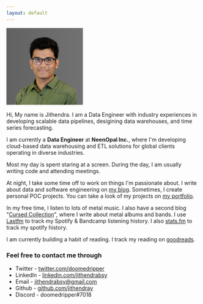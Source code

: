 ```yaml
---
layout: default
---
```


<img src="assets/prof_headshot_gray.png" width="200"/>


Hi, My  name is Jithendra. I am a Data Engineer with industry experiences in developing scalable data pipelines, desigining data warehouses, and time series forecasting. 

I am currently a **Data Engineer** at **NeenOpal Inc.**, where I'm developing cloud-based data warehousing and ETL solutions for global clients operating in diverse industries.

<!--
Projects I worked on include:
- Enterprise wide Data Warehousing and ETL solution for a Large Multinational Logistics Company
- End-to-End Business Intelligence Implementation for an Edtech Company
- Demand Forecasting and Inventory management for a Tiles Manufacturing Company
- Marketing and Recovery Officer scoring project for a leading NBFC client-->


<!--Prior to this, I completed my bachelors in Computer Science at Indian Institute of Information Technology, Design and Manufacturing - Jabalpur.-->

Most my day is spent staring at a screen. During the day, I am usually writing code and attending meetings.

At night, I take some time off to work on things I'm passionate about. I write about data and software engineering on [my blog](https://jithendray.github.io/blog/). Sometimes, I create personal POC projects. You can take a look of my projects on [my portfolio](http://jithendray.github.io/portfolio).


In my free time, I listen to lots of metal music. I also have a second blog "[Cursed Collection](https://cursedcollection.github.io/)", where I write about metal albums and bands. I use [Lastfm](https://www.last.fm/user/Jithendray) to track my Spotify & Bandcamp listening history. I also [stats.fm](https://stats.fm/doomedripper) to track my spotify history.

 
I am currently building a habit of reading. I track my reading on [goodreads](https://www.goodreads.com/user/show/94896307-jithendra-yenugula).


### Feel free to contact me through

- Twitter - [twitter.com/doomedripper](https://twitter.com/doomedripper)
- LinkedIn - [linkedin.com/jithendrabsy](https://www.linkedin.com/in/jithendrabsy/)
- Email - [jithendrabsy@gmail.com](mailto:jithendrabsy@gmail.com)
- Github - [github.com/jithendray](https://github.com/jithendray)
- Discord - doomedripper#7018
 

<!--[![Twitter URL](https://img.shields.io/badge/Twitter-1DA1F2?style=for-the-badge&logo=twitter&logoColor=white&label=@doomedripper)](https://twitter.com/doomedripper)


[![LinkedIn URL](https://img.shields.io/badge/LinkedIn-0077B5?style=for-the-badge&logo=linkedin&logoColor=white&label=jithendrabsy)](https://www.linkedin.com/in/jithendrabsy/)

[![Github URL](https://img.shields.io/badge/GitHub-100000?style=for-the-badge&logo=github&logoColor=white&label=jithendray)](https://github.com/jithendray)


[![Gmail URL](https://img.shields.io/badge/Gmail-D14836?style=for-the-badge&logo=gmail&logoColor=white&label=jithendrabsy)](mailto:jithendrabsy@gmail.com)


![Discord URL](https://img.shields.io/badge/Discord-7289DA?style=for-the-badge&logo=discord&logoColor=white&label=doomedripper-7018)-->

    

